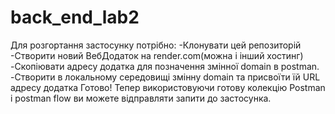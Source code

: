 # back_end_lab2
 
Для розгортання застосунку потрібно:
-Клонувати цей репозиторій 
-Створити новий ВебДодаток на render.com(можна і інший хостинг)
-Скопіювати адресу додатка для позначення змінної domain в postman.
-Створити в локальному середовищі змінну domain та присвоїти їй URL адресу додатка
Готово! Тепер використовуючи готову колекцію Postman і postman flow ви можете відправляти запити до застосунка.
